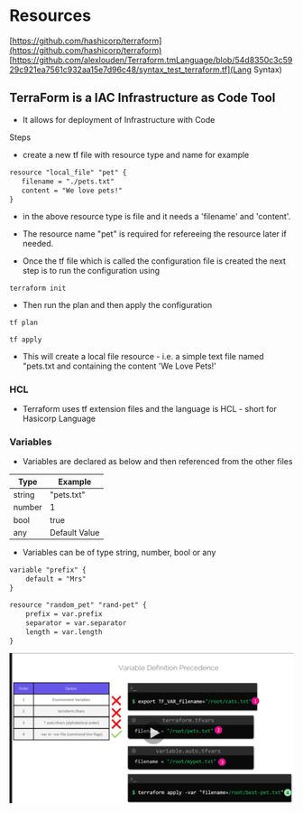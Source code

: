 # Resources
[https://github.com/hashicorp/terraform](https://github.com/hashicorp/terraform)
[https://github.com/alexlouden/Terraform.tmLanguage/blob/54d8350c3c5929c921ea7561c932aa15e7d96c48/syntax_test_terraform.tf](Lang Syntax)

## TerraForm is a IAC  Infrastructure as Code Tool

* It allows for deployment of Infrastructure with Code

Steps
*  create a new tf file with resource type and name for example 
 ```
 resource "local_file" "pet" {
    filename = "./pets.txt"
    content = "We love pets!"
}
```
* in the  above resource type is file and it needs a  'filename' and 'content'.

* The resource name "pet" is required for refereeing the resource later if needed.

* Once the tf file which is called the configuration file is created the next step is to run the configuration using 
```
terraform init
```
* Then run the plan and then apply the configuration

```
tf plan
```

```
tf apply 
```

* This will create a local file resource - i.e. a simple text file named "pets.txt and containing the content 'We  Love Pets!'

### HCL 
* Terraform uses tf extension  files and the language is HCL - short for Hasicorp Language

### Variables

* Variables are declared as below and then referenced from the other files

Type | Example 
---------|----------
 string| "pets.txt" 
 number | 1
 bool | true
 any | Default Value

* Variables can be of type string, number, bool or any

```
variable "prefix" {
    default = "Mrs"
}
```

```
resource "random_pet" "rand-pet" {
    prefix = var.prefix
    separator = var.separator
    length = var.length
}
```

![./images/verprecedence.png](./images/verprecedence.png)